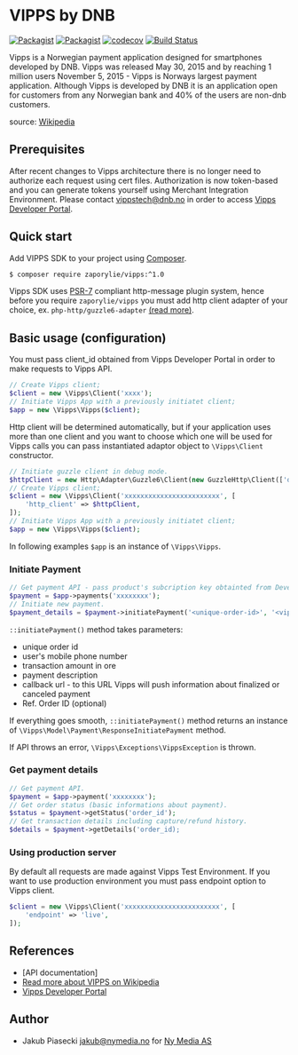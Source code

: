 VIPPS by DNB
=====================
[![Packagist](https://img.shields.io/packagist/v/zaporylie/vipps.svg?maxAge=3600)](https://packagist.org/packages/zaporylie/vipps)
[![Packagist](https://img.shields.io/packagist/dt/zaporylie/vipps.svg?maxAge=3600)](https://packagist.org/packages/zaporylie/vipps)
[![codecov](https://codecov.io/gh/zaporylie/php-vipps/branch/1.x/graph/badge.svg)](https://codecov.io/gh/zaporylie/php-vipps)
[![Build Status](https://travis-ci.org/zaporylie/php-vipps.svg?branch=1.x)](https://travis-ci.org/zaporylie/php-vipps)

Vipps is a Norwegian payment application designed for smartphones developed by DNB. Vipps was released May 30, 2015 and 
by reaching 1 million users November 5, 2015 - Vipps is Norways largest payment application. Although Vipps is developed
by DNB it is an application open for customers from any Norwegian bank and 40% of the users are non-dnb customers.

source: [Wikipedia]

## Prerequisites

After recent changes to Vipps architecture there is no longer need to authorize each request using cert files.
Authorization is now token-based and you can generate tokens yourself using Merchant Integration Environment. 
Please contact vippstech@dnb.no in order to access [Vipps Developer Portal].

## Quick start

Add VIPPS SDK to your project using [Composer].

```bash
$ composer require zaporylie/vipps:^1.0
```

Vipps SDK uses [PSR-7] compliant http-message plugin system, hence before you require `zaporylie/vipps` you must 
add http client adapter of your choice, ex. `php-http/guzzle6-adapter` [(read more)](https://github.com/php-http/guzzle6-adapter).

## Basic usage (configuration)

You must pass client_id obtained from Vipps Developer Portal in order to make requests to Vipps API.

```php
// Create Vipps client;
$client = new \Vipps\Client('xxxx');
// Initiate Vipps App with a previously initiatet client;
$app = new \Vipps\Vipps($client);
```

Http client will be determined automatically, but if your application uses more than one client and you want to
choose which one will be used for Vipps calls you can pass instantiated adaptor object to `\Vipps\Client` constructor.

```php
// Initiate guzzle client in debug mode.
$httpClient = new Http\Adapter\Guzzle6\Client(new GuzzleHttp\Client(['debug' => TRUE]));
// Create Vipps client;
$client = new \Vipps\Client('xxxxxxxxxxxxxxxxxxxxxxxx', [
    'http_client' => $httpClient,
]);
// Initiate Vipps App with a previously initiatet client;
$app = new \Vipps\Vipps($client);
```

In following examples `$app` is an instance of `\Vipps\Vipps`.

### Initiate Payment

```php
// Get payment API - pass product's subcription key obtainted from Developer Portal.
$payment = $app->payments('xxxxxxxx');
// Initiate new payment.
$payment_details = $payment->initiatePayment('<unique-order-id>', '<vipps-user-mobile-phone-number>', '<amount-in-ore>', '<payment-description>', '<callback-url>');
```

`::initiatePayment()` method takes parameters:
- unique order id
- user's mobile phone number
- transaction amount in ore
- payment description
- callback url - to this URL Vipps will push information about finalized or canceled payment
- Ref. Order ID (optional)

If everything goes smooth, `::initiatePayment()` method returns an instance of `\Vipps\Model\Payment\ResponseInitiatePayment` method.

If API throws an error, `\Vipps\Exceptions\VippsException` is thrown.


### Get payment details

```php
// Get payment API.
$payment = $app->payment('xxxxxxxx');
// Get order status (basic informations about payment).
$status = $payment->getStatus('order_id');
// Get transaction details including capture/refund history.
$details = $payment->getDetails('order_id);
```

### Using production server

By default all requests are made against Vipps Test Environment. If you want to use production environment 
you must pass endpoint option to Vipps client. 

```php
$client = new \Vipps\Client('xxxxxxxxxxxxxxxxxxxxxxxx', [
    'endpoint' => 'live',
]);
```

## References 
- [API documentation]
- [Read more about VIPPS on Wikipedia][Wikipedia]
- [Vipps Developer Portal]

## Author
- Jakub Piasecki <jakub@nymedia.no> for [Ny Media AS] 

[Wikipedia]: https://en.wikipedia.org/wiki/Vipps "Wikipedia"
[Documentation]: https://www.vipps.no/utvikler "Documentation"
[Ny Media AS]: https://nymedia.no "Ny Media AS"
[Vipps Developer Portal]: https://apitest-portal.vipps.no "Vipps Developer Portal"
[Composer]: https://getcomposer.org/ "Composer"
[PSR-7]: http://www.php-fig.org/psr/psr-7/ "PSR-7"
